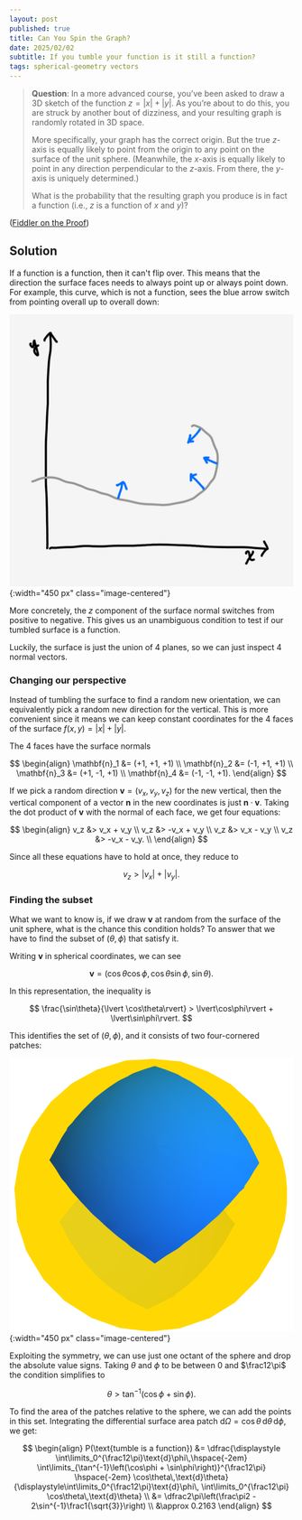 ```yaml
---
layout: post
published: true
title: Can You Spin the Graph?
date: 2025/02/02
subtitle: If you tumble your function is it still a function?
tags: spherical-geometry vectors
---
```


>**Question**: In a more advanced course, you’ve been asked to draw a 3D sketch of the function ${z = \vert x\rvert + \lvert y\rvert}.$ As you’re about to do this, you are struck by another bout of dizziness, and your resulting graph is randomly rotated in $3\text{D}$ space.
>
>More specifically, your graph has the correct origin. But the true $z$-axis is equally likely to point from the origin to any point on the surface of the unit sphere. (Meanwhile, the $x$-axis is equally likely to point in any direction perpendicular to the $z$-axis. From there, the $y$-axis is uniquely determined.)
>
>What is the probability that the resulting graph you produce is in fact a function (i.e., $z$ is a function of $x$ and $y$)?

<!--more-->

([Fiddler on the Proof](https://thefiddler.substack.com/p/can-you-spin-the-graph))

## Solution

If a function is a function, then it can't flip over. This means that the direction the surface faces needs to always point up or always point down. For example, this curve, which is not a function, sees the blue arrow switch from pointing overall up to overall down:

![](/img/2025-02-02-function-condition.png){:width="450 px" class="image-centered"}

More concretely, the $z$ component of the surface normal switches from positive to negative. This gives us an unambiguous condition to test if our tumbled surface is a function. 

Luckily, the surface is just the union of $4$ planes, so we can just inspect $4$ normal vectors.

### Changing our perspective

Instead of tumbling the surface to find a random new orientation, we can equivalently pick a random new direction for the vertical. This is more convenient since it means we can keep constant coordinates for the $4$ faces of the surface $f(x,y) = \lvert x\rvert + \lvert y\rvert.$

The $4$ faces have the surface normals

$$
  \begin{align}
    \mathbf{n}_1 &= (+1, +1, +1) \\
    \mathbf{n}_2 &= (-1, +1, +1) \\
    \mathbf{n}_3 &= (+1, -1, +1) \\
    \mathbf{n}_4 &= (-1, -1, +1).
  \end{align}
$$

If we pick a random direction $\mathbf{v} = (v_x, v_y, v_z)$ for the new vertical, then the vertical component of a vector $\mathbf{n}$ in the new coordinates is just $\mathbf{n}\cdot\mathbf{v}.$ Taking the dot product of $\mathbf{v}$ with the normal of each face, we get four equations:

$$
  \begin{align}
    v_z &> v_x + v_y \\
    v_z &> -v_x + v_y \\
    v_z &> v_x - v_y \\
    v_z &> -v_x - v_y. \\
  \end{align}
$$

Since all these equations have to hold at once, they reduce to 

$$ v_z > \lvert v_x\rvert + \lvert v_y\rvert. $$

### Finding the subset

What we want to know is, if we draw $\mathbf{v}$ at random from the surface of the unit sphere, what is the chance this condition holds? To answer that we have to find the subset of $(\theta,\phi)$ that satisfy it.

Writing $\mathbf{v}$ in spherical coordinates, we can see

$$ \mathbf{v} = (\cos\theta\cos\phi, \cos\theta\sin\phi, \sin\theta). $$

In this representation, the inequality is 

$$ \frac{\sin\theta}{\lvert \cos\theta\rvert} > \lvert\cos\phi\rvert + \lvert\sin\phi\rvert. $$

This identifies the set of $(\theta,\phi)$, and it consists of two four-cornered patches:

![](/img/2025-02-02-spherical-plot-save.png){:width="450 px" class="image-centered"}

Exploiting the symmetry, we can use just one octant of the sphere and drop the absolute value signs. Taking $\theta$ and $\phi$ to be between $0$ and $\frac12\pi$ the condition simplifies to

$$ \theta > \tan^{-1}\left(\cos\phi + \sin\phi\right). $$

To find the area of the patches relative to the sphere, we can add the points in this set. Integrating the differential surface area patch $\text{d}\Omega = \cos\theta\,\text{d}\theta\,\text{d}\phi$, we get:

$$ 
  \begin{align}
    P(\text{tumble is a function}) &= \dfrac{\displaystyle \int\limits_0^{\frac12\pi}\text{d}\phi\,\hspace{-2em} \int\limits_{\tan^{-1}\left(\cos\phi + \sin\phi\right)}^{\frac12\pi} \hspace{-2em} \cos\theta\,\text{d}\theta}{\displaystyle\int\limits_0^{\frac12\pi}\text{d}\phi\, \int\limits_0^{\frac12\pi} \cos\theta\,\text{d}\theta} \\
    &= \dfrac2\pi\left(\frac\pi2 - 2\sin^{-1}\frac1{\sqrt{3}}\right) \\
    &\approx 0.2163
  \end{align}
$$

<br>
